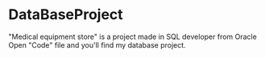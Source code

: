 # DataBaseProject
"Medical equipment store" is a project made in SQL developer from Oracle
Open "Code" file and you'll find my database project.
